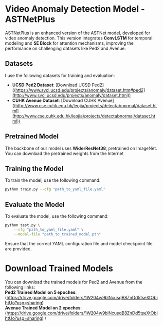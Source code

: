 # Video Anomaly Detection Model - ASTNetPlus

ASTNetPlus is an enhanced version of the ASTNet model, developed for video anomaly detection. This version integrates **ConvLSTM** for temporal modeling and **SE Block** for attention mechanisms, improving the performance on challenging datasets like Ped2 and Avenue.

## Datasets
I use the following datasets for training and evaluation:

- **UCSD Ped2 Dataset**: [Download UCSD Ped2]((https://www.svcl.ucsd.edu/projects/anomaly/dataset.htm#ped2](http://www.svcl.ucsd.edu/projects/anomaly/dataset.html))
- **CUHK Avenue Dataset**: [Download CUHK Avenue]((http://www.cse.cuhk.edu.hk/leojia/projects/detectabnormal/dataset.html](http://www.cse.cuhk.edu.hk/leojia/projects/detectabnormal/dataset.html))

## Pretrained Model
The backbone of our model uses **WiderResNet38**, pretrained on ImageNet. You can download the pretrained weights from the Internet

## Training the Model
To train the model, use the following command:

```bash
python train.py --cfg "path_to_yaml_file.yaml"
```
## Evaluate the Model
To evaluate the model, use the following command:
```bash
python test.py \
    --cfg "path_to_yaml_file.yaml" \
    --model-file "path_to_trained_model.pth"
```
Ensure that the correct YAML configuration file and model checkpoint file are provided.

# Download Trained Models
You can download the trained models for Ped2 and Avenue from the following links: \
**Ped2 Trained Model on 5 epoches**: (https://drive.google.com/drive/folders/1W204w9blNcusqB8ZnDd5tseXtObihtUo?usp=sharing) \
**Avenue Trained Model on 2 epoches**: (https://drive.google.com/drive/folders/1W204w9blNcusqB8ZnDd5tseXtObihtUo?usp=sharing) \ 

